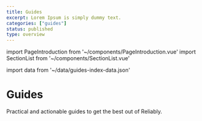 ```yaml
---
title: Guides
excerpt: Lorem Ipsum is simply dummy text.
categories: ["guides"]
status: published
type: overview
---
```

import PageIntroduction from '~/components/PageIntroduction.vue'
import SectionList from '~/components/SectionList.vue'

import data from '~/data/guides-index-data.json'

# Guides

<PageIntroduction>
  Practical and actionable guides to get the best out of Reliably.
</PageIntroduction>

<SectionList
    title="CI Pipeline"
    categoryName="ci-pipeline"
    description="Run Reliably as part of your CI pipeline"
    link="/guides/ci-pipeline/"
    :list="data['ci-pipeline'].links"
/>
